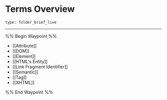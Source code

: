 # Terms Overview
 
```ccard
type: folder_brief_live
```
 
--- 

%% Begin Waypoint %%
- [[Attribute]]
- [[DOM]]
- [[Element]]
- [[HTML's Entity]]
- [[Link Fragment Identifier]]
- [[Semantic]]
- [[Tag]]
- [[XHTML]]

%% End Waypoint %%